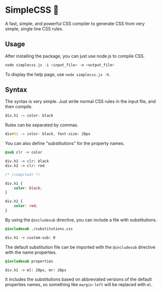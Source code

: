 # SimpleCSS 🍊

A fast, simple, and powerful CSS compiler to generate CSS from very simple, single line CSS rules.

## Usage

After installing the package, you can just use node.js to compile CSS.

```powershell
node simplecss.js -i <input_file> -o <output_file>
```

To display the help page, use `node simplecss.js -h`.

## Syntax

The syntax is very simple. Just write normal CSS rules in the input file, and then compile.

```css
div.h1 -> color: black
```

Rules can be separated by commas.

```css
div#h1 -> color: black, font-size: 20px
```

You can also define "substitutions" for the property names.

```css
@sub clr -> color

div.h1 -> clr: black
div.h2 -> clr: red
```

```css
/* (compiled) */

div.h1 {
    color: black;
}

div.h2 {
    color: red;
}
```

By using the `@includesub` directive, you can include a file with substitutions.

```css
@includesub ./substitutions.css

div.h1 -> custom-sub: 0
```

The default substitution file can be imported with the `@includesub` directive with the name properties.

```css
@includesub properties

div.h1 -> ml: 20px, mr: 20px
```

It includes the substitutions based on abbreviated versions of the default properties names, so something like `margin-left` will be replaced with `ml`.
